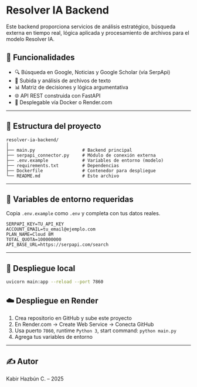 
# Resolver IA Backend

Este backend proporciona servicios de análisis estratégico, búsqueda externa en tiempo real, lógica aplicada y procesamiento de archivos para el modelo Resolver IA.

## 🚀 Funcionalidades

- 🔍 Búsqueda en Google, Noticias y Google Scholar (vía SerpApi)
- 📎 Subida y análisis de archivos de texto
- 📊 Matriz de decisiones y lógica argumentativa
- 🌐 API REST construida con FastAPI
- 🐳 Desplegable vía Docker o Render.com

---

## 📂 Estructura del proyecto

```
resolver-ia-backend/
│
├── main.py                  # Backend principal
├── serpapi_connector.py     # Módulo de conexión externa
├── .env.example             # Variables de entorno (modelo)
├── requirements.txt         # Dependencias
├── Dockerfile               # Contenedor para despliegue
└── README.md                # Este archivo
```

---

## 🔑 Variables de entorno requeridas

Copia `.env.example` como `.env` y completa con tus datos reales.

```
SERPAPI_KEY=TU_API_KEY
ACCOUNT_EMAIL=tu_email@ejemplo.com
PLAN_NAME=Cloud 8M
TOTAL_QUOTA=100000000
API_BASE_URL=https://serpapi.com/search
```

---

## 🚀 Despliegue local

```bash
uvicorn main:app --reload --port 7860
```

## ☁️ Despliegue en Render

1. Crea repositorio en GitHub y sube este proyecto
2. En Render.com → Create Web Service → Conecta GitHub
3. Usa puerto `7860`, runtime `Python 3`, start command: `python main.py`
4. Agrega tus variables de entorno

---

## ✍️ Autor

Kabir Hazbún C. – 2025
